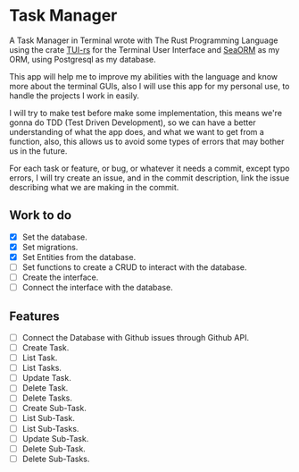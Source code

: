 # Task Manager

A Task Manager in Terminal wrote with The Rust Programming Language using the crate [TUI-rs](https://github.com/fdehau/tui-rs) for the Terminal User Interface and
[SeaORM](https://github.com/SeaQL/sea-orm) as my ORM, using Postgresql as my database.

This app will help me to improve my abilities with the language and know more about the terminal GUIs, also I will use this app for my personal use, to handle the projects
I work in easily.

I will try to make test before make some implementation, this means we're gonna do TDD (Test Driven Development), so we can have a better understanding of what the app does,
and what we want to get from a function, also, this allows us to avoid some types of errors that may bother us in the future.

For each task or feature, or bug, or whatever it needs a commit, except typo errors, I will try create an issue, and in the commit description, link the issue describing what
we are making in the commit.

## Work to do

* [x] Set the database.
* [x] Set migrations.
* [x] Set Entities from the database.
* [ ] Set functions to create a CRUD to interact with the database.
* [ ] Create the interface.
* [ ] Connect the interface with the database.

## Features
* [ ] Connect the Database with Github issues through Github API.
* [ ] Create Task.
* [ ] List Task.
* [ ] List Tasks.
* [ ] Update Task.
* [ ] Delete Task.
* [ ] Delete Tasks.
* [ ] Create Sub-Task.
* [ ] List Sub-Task.
* [ ] List Sub-Tasks.
* [ ] Update Sub-Task.
* [ ] Delete Sub-Task.
* [ ] Delete Sub-Tasks.
